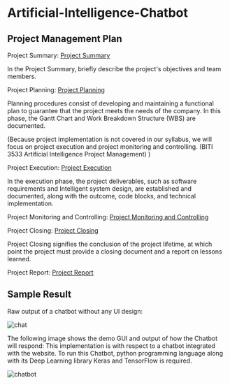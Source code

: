 # Artificial-Intelligence-Chatbot

## Project Management Plan
Project Summary: [Project Summary](https://github.com/yunlee123456/Artificial-Intelligence-Chatbot/blob/main/PMP-PLAN/1%20Project%20Summary.md)

In the Project Summary, briefly describe the project's objectives and team members.

Project Planning: [Project Planning](https://github.com/yunlee123456/Artificial-Intelligence-Chatbot/blob/main/PMP-PLAN/2%20Project%20Planning.md)

Planning procedures consist of developing and maintaining a functional plan to guarantee that the project meets the needs of the company. In this phase, the Gantt Chart and Work Breakdown Structure (WBS) are documented.


(Because project implementation is not covered in our syllabus, we will focus on project execution and project monitoring and controlling.  (BITI 3533 Artificial Intelligence Project Management) )


Project Execution: [Project Execution](https://github.com/yunlee123456/Artificial-Intelligence-Chatbot/blob/main/PMP-PLAN/3%20Project%20Execution.md)



In the execution phase, the project deliverables, such as software requirements and Intelligent system design, are established and documented, along with the outcome, code blocks, and technical implementation.


Project Monitoring and Controlling: [Project Monitoring and Controlling](https://github.com/yunlee123456/Artificial-Intelligence-Chatbot/blob/main/PMP-PLAN/4%20Project%20Monitoring%20and%20Controlling.md)


Project Closing: [Project Closing](https://github.com/yunlee123456/Artificial-Intelligence-Chatbot/blob/main/PMP-PLAN/5%20Project%20Closing.md)

Project Closing signifies the conclusion of the project lifetime, at which point the project must provide a closing document and a report on lessons learned.

Project Report: [Project Report](https://github.com/yunlee123456/Artificial-Intelligence-Chatbot/blob/main/Report.pdf)

## Sample Result
Raw output of a chatbot without any UI design:

![chat](https://user-images.githubusercontent.com/118036772/209539812-c06053f4-ca07-4825-85b0-dd876e5a5c04.png)

The following image shows the demo GUI and output of
how the Chatbot will respond:
This implementation is with respect to a chatbot integrated with the website. To run this Chatbot, python programming language along with its Deep Learning library Keras and TensorFlow is required.

![chatbot](https://user-images.githubusercontent.com/118036772/209539762-0ad58de2-a413-4b6f-9fe9-f000fefd9f52.png)

